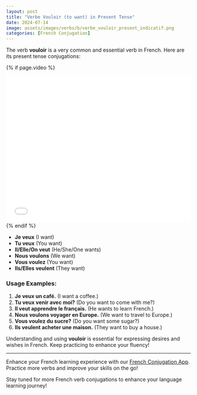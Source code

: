 ```yaml
---
layout: post
title: "Verbe Vouloir (to want) in Present Tense"
date: 2024-07-14
image: assets/images/verbs/b/verbe_vouloir_present_indicatif.png
categories: [French Conjugation]
---
```


The verb **vouloir** is a very common and essential verb in French. Here are its present tense conjugations:

<!-- Video Embed Section -->
{% if page.video %}
<div class="video-embed">
  <iframe width="100%" height="400" src="{{ page.video | escape }}" frameborder="0" allowfullscreen></iframe>
</div>
{% endif %}

- **Je veux** (I want)
- **Tu veux** (You want)
- **Il/Elle/On veut** (He/She/One wants)
- **Nous voulons** (We want)
- **Vous voulez** (You want)
- **Ils/Elles veulent** (They want)

### Usage Examples:

1. **Je veux un café.** (I want a coffee.)
2. **Tu veux venir avec moi?** (Do you want to come with me?)
3. **Il veut apprendre le français.** (He wants to learn French.)
4. **Nous voulons voyager en Europe.** (We want to travel to Europe.)
5. **Vous voulez du sucre?** (Do you want some sugar?)
6. **Ils veulent acheter une maison.** (They want to buy a house.)

Understanding and using **vouloir** is essential for expressing desires and wishes in French. Keep practicing to enhance your fluency!

---

Enhance your French learning experience with our [French Conjugation App]({{site.appStore.url}}). Practice more verbs and improve your skills on the go!

Stay tuned for more French verb conjugations to enhance your language learning journey!